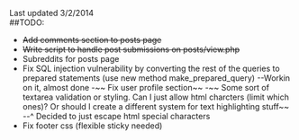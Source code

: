 Last updated 3/2/2014 <br/>
##TODO: 
- ~~Add comments section to posts page~~
- ~~Write script to handle post submissions on posts/view.php~~
- Subreddits for posts page
- Fix SQL injection vulnerability by converting the rest of the queries to prepared statements (use new method make_prepared_query) --Workin on it, almost done
-~~ Fix user profile section~~
-~~ Some sort of textarea validation or styling. Can I just allow html charcters (limit which ones)? Or should I create a different system for text highlighting stuff~~
--^ Decided to just escape html special characters
- Fix footer css (flexible sticky needed)